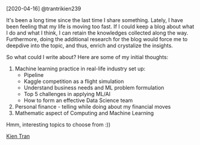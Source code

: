 \[2020-04-16\] @trantrikien239

It's been a long time since the last time I share something. Lately, I have been feeling that my life is moving too fast. If I could keep a blog about what I do and what I think, I can retain the knowledges collected along the way. Furthermore, doing the additional research for the blog would force me to deepdive into the topic, and thus, enrich and crystalize the insights.

So what could I write about? Here are some of my initial thoughts:

1. Machine learning practice in real-life industry set up:
    - Pipeline
    - Kaggle competition as a flight simulation
    - Understand business needs and ML problem formulation
    - Top 5 challenges in applying ML/AI
    - How to form an effective Data Science team
2. Personal finance - telling while doing about my financial moves
3. Mathematic aspect of Computing and Machine Learning

Hmm, interesting topics to choose from :))


<div class="badge-base LI-profile-badge" data-locale="fr_FR" data-size="large" data-theme="dark" data-type="HORIZONTAL" data-vanity="kientran239" data-version="v1"><a class="badge-base__link LI-simple-link" href="https://vn.linkedin.com/in/kientran239?trk=profile-badge">Kien Tran</a></div>
              
